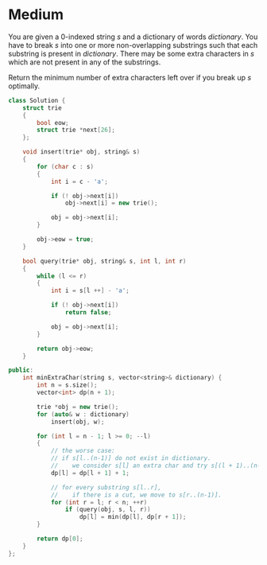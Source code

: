 # Medium

You are given a 0-indexed string $s$ and a dictionary of words $dictionary$. You have to break $s$ into one or more non-overlapping substrings such that each substring is present in $dictionary$. There may be some extra characters in $s$ which are not present in any of the substrings.

Return the minimum number of extra characters left over if you break up $s$ optimally.

```cpp
class Solution {
    struct trie
    {
        bool eow;
        struct trie *next[26];
    };

    void insert(trie* obj, string& s)
    {
        for (char c : s)
        {
            int i = c - 'a';

            if (! obj->next[i])
                obj->next[i] = new trie();

            obj = obj->next[i];
        }

        obj->eow = true;
    }

    bool query(trie* obj, string& s, int l, int r)
    {
        while (l <= r)
        {
            int i = s[l ++] - 'a';

            if (! obj->next[i])
                return false;

            obj = obj->next[i];
        }

        return obj->eow;
    }

public:
    int minExtraChar(string s, vector<string>& dictionary) {
        int n = s.size();
        vector<int> dp(n + 1);

        trie *obj = new trie();
        for (auto& w : dictionary)
            insert(obj, w);

        for (int l = n - 1; l >= 0; --l)
        {
            // the worse case: 
            // if s[l..(n-1)] do not exist in dictionary.
            //    we consider s[l] an extra char and try s[(l + 1)..(n-1)].
            dp[l] = dp[l + 1] + 1;

            // for every substring s[l..r], 
            //    if there is a cut, we move to s[r..(n-1)].
            for (int r = l; r < n; ++r)
                if (query(obj, s, l, r))
                    dp[l] = min(dp[l], dp[r + 1]);
        }

        return dp[0];
    }
};
```
